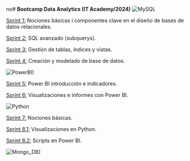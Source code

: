 no# **Bootcamp Data Analytics  (IT Academy/2024)**
![MySQL](https://github.com/JaviDoria/Data_Analytics/assets/160622695/9d8643ef-618b-44ea-b762-77b4bd0a2352)

[Sprint 1:](https://github.com/JaviDoria/Data_Analytics/tree/afb16510fb1ecf7e0c81384f7b78c208e7924679/SPRINT1)
Nociones básicas i componentes clave en el diseño de bases de datos relacionales.  

[Sprint 2:](https://github.com/JaviDoria/Data_Analytics/tree/c4bec9bba5376de8832a862317da4362fcd08089/SPRINT2)
SQL avanzado (subquerys).  

[Sprint 3:](https://github.com/JaviDoria/Data_Analytics/tree/81512f39a4f9777146f5ec5a8328ba9968bf2259/SPRINT3)
Gestión de tablas, índices y vistas.  

[Sprint 4:](https://github.com/JaviDoria/Data_Analytics/tree/38a8b790ac7fec83a61d14c635a36641fecd44d6/SPRINT4)
Creación y modelado de base de datos.  

![PowerBI)](https://github.com/JaviDoria/Data_Analytics/assets/160622695/3488d201-f808-4915-a4ab-ceb1c1436bcb)

[Sprint 5:](https://github.com/JaviDoria/Data_Analytics/tree/d5b537f67573c306ffdb8c57ed09b615a5c11432/SPRINT5)
Power BI introducción e indicadores.  

[Sprint 6:](https://github.com/JaviDoria/Data_Analytics/tree/d654bd10ea2d8061a5f9a5463b90ac8d3ff4d6bb/SPRINT6)
Visualizaciones e informes con Power BI.  

![Python](https://github.com/JaviDoria/Data_Analytics/assets/160622695/80eaeac3-cb75-49ad-9f94-07cc94e75ed3)


[Sprint 7:](https://github.com/JaviDoria/Data_Analytics/tree/f0dd66d4111a79b67f700098dd6615bf57413456/SPRINT7)
Nociones básicas.  

[Sprint 8.1:](https://github.com/JaviDoria/Data_Analytics/tree/a42b01d04d652844dad3600e7931eabd98c7d864/SPRINT8.1)
Visualizaciones en Python.  

[Sprint 8.2:](https://github.com/JaviDoria/Data_Analytics/tree/main/SPRINT8.2)
Scripts en Power BI.  

![Mongo_DB)](https://github.com/JaviDoria/Data_Analytics/assets/160622695/4bba0b09-4f79-4bbd-a45e-8538939e2af7)
